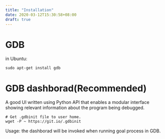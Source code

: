 ```yaml
---
title: "Installation"
date: 2020-03-12T15:30:58+08:00
draft: true
---
```


# GDB

in Ubuntu:
```
sudo apt-get install gdb
```

# GDB dashborad(Recommended)

A good UI written using Python API that enables a modular interface showing relevant information about the program being debugged. 

```
# Get .gdbinit file to user home.
wget -P ~ https://git.io/.gdbinit
```
Usage: the dashborad will be invoked when running goal process in GDB.
